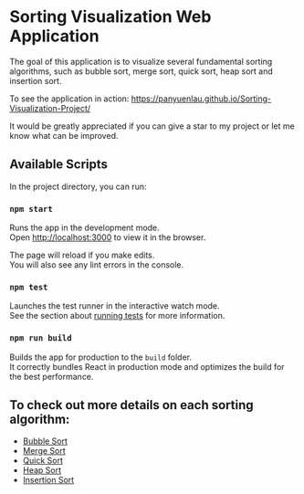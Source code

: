 # Sorting Visualization Web Application

The goal of this application is to visualize several fundamental sorting algorithms, such as bubble sort, merge sort, quick sort, heap sort and insertion sort. 

To see the application in action: https://panyuenlau.github.io/Sorting-Visualization-Project/

It would be greatly appreciated if you can give a star to my project or let me know what can be improved.

## Available Scripts

In the project directory, you can run:

### `npm start`

Runs the app in the development mode.<br>
Open [http://localhost:3000](http://localhost:3000) to view it in the browser.

The page will reload if you make edits.<br>
You will also see any lint errors in the console.


### `npm test`

Launches the test runner in the interactive watch mode.<br>
See the section about [running tests](#running-tests) for more information.

### `npm run build`

Builds the app for production to the `build` folder.<br>
It correctly bundles React in production mode and optimizes the build for the best performance.

## To check out more details on each sorting algorithm:
* [Bubble Sort](https://en.wikipedia.org/wiki/Bubble_sort)
* [Merge Sort](https://en.wikipedia.org/wiki/Merge_sort)
* [Quick Sort](https://en.wikipedia.org/wiki/Quicksort)
* [Heap Sort](https://en.wikipedia.org/wiki/Heapsort)
* [Insertion Sort](https://en.wikipedia.org/wiki/Insertion_sort)
